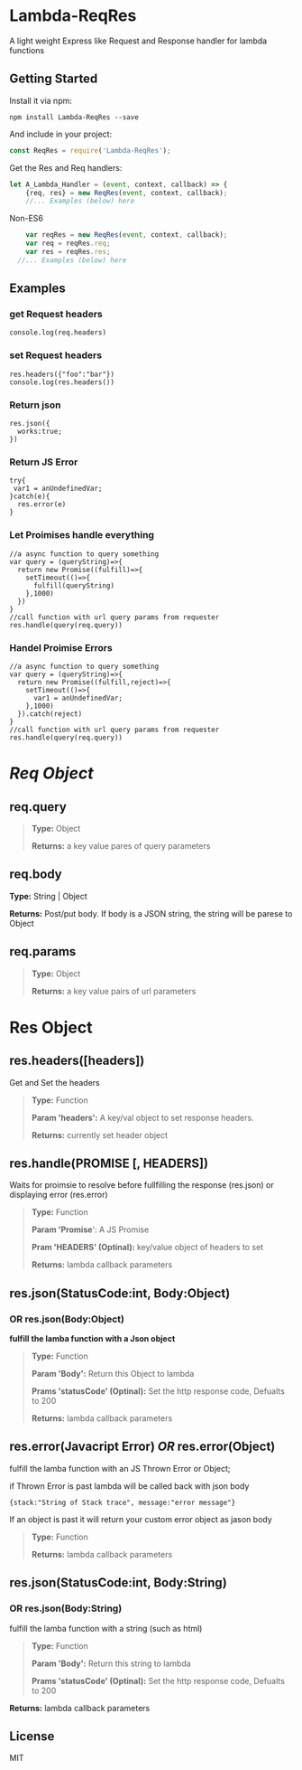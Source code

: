 # Lambda-ReqRes

A light weight Express like Request and Response handler for lambda functions

## Getting Started

Install it via npm:

```shell
npm install Lambda-ReqRes --save
```

And include in your project:

```javascript
const ReqRes = require('Lambda-ReqRes');
```

Get the Res and Req handlers:

```javascript
let A_Lambda_Handler = (event, context, callback) => {
	{req, res} = new ReqRes(event, context, callback);
    //... Examples (below) here

```

Non-ES6
```javascript
	var reqRes = new ReqRes(event, context, callback);
	var req = reqRes.req;
	var res = reqRes.res;
  //... Examples (below) here
```


## Examples

### get Request headers

```
console.log(req.headers)
```

### set Request headers

```
res.headers({"foo":"bar"})
console.log(res.headers())
```

### Return json

```
res.json({
  works:true;
})
```

### Return JS Error

```
try{
 var1 = anUndefinedVar;
}catch(e){
  res.error(e)
}
```


### Let Proimises handle everything
```
//a async function to query something
var query = (queryString)=>{
  return new Promise((fulfill)=>{
    setTimeout(()=>{
      fulfill(queryString)
    },1000)
  })
}
//call function with url query params from requester
res.handle(query(req.query))

```

### Handel Proimise Errors
```
//a async function to query something
var query = (queryString)=>{
  return new Promise((fulfill,reject)=>{
    setTimeout(()=>{
      var1 = anUndefinedVar;
    },1000)
  }).catch(reject)
}
//call function with url query params from requester
res.handle(query(req.query))

```

# *Req Object*

## req.query 

> **Type:** Object 
> 
> **Returns:** a key value pares of query parameters

## req.body 

**Type:** String | Object 

**Returns:** Post/put body. If body is a JSON string, the string will be parese to Object

## req.params 

> **Type:** Object 
> 
> **Returns:** a key value pairs of url parameters



# Res Object

## res.headers([headers])

Get and Set the headers 
> **Type:** Function
> 
> **Param 'headers':**  A key/val object to set response headers.
> 
> **Returns:** currently set header object

## res.handle(PROMISE [, HEADERS])

Waits for proimsie to resolve before fullfilling the response (res.json) or displaying error (res.error) 
> **Type:** Function
> 
> **Param 'Promise**':  A JS Promise
> 
> **Pram 'HEADERS' (Optinal):** key/value object of headers to set  
> 
> **Returns:** lambda callback parameters


## res.json(StatusCode:int, Body:Object)

### OR res.json(Body:Object)

**fulfill the lamba function with a Json object** 

> **Type:** Function
> 
> **Param 'Body':**  Return this Object to lambda
> 
> **Prams 'statusCode' (Optinal):** Set the http response code, Defualts to 200  
> 
> **Returns:** lambda callback parameters

## res.error(Javacript Error) *OR* res.error(Object)

fulfill the lamba function with an JS Thrown Error or Object;

if Thrown Error is past lambda will be called back with json body

``` {stack:"String of Stack trace", message:"error message"} ``` 

If an object is past it will return your custom error object as jason body

> **Type:** Function
> 
> **Returns:** lambda callback parameters

## res.json(StatusCode:int, Body:String)

### OR res.json(Body:String)

fulfill the lamba function with a string (such as html)

> **Type:** Function
> 
> **Param 'Body':**  Return this string to lambda
> 
> **Prams 'statusCode' (Optinal):** Set the http response code, Defualts to 200  
> 


**Returns:** lambda callback parameters

## License

MIT
